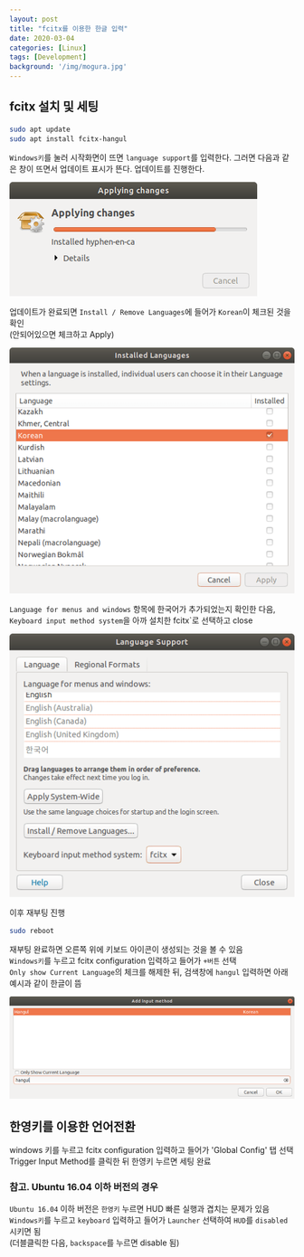 ```yaml
---
layout: post
title: "fcitx를 이용한 한글 입력"
date: 2020-03-04
categories: [Linux]
tags: [Development]
background: '/img/mogura.jpg'
---
```


## fcitx 설치 및 세팅

```bash
sudo apt update
sudo apt install fcitx-hangul
```
`Windows키`를 눌러 시작화면이 뜨면 `language support`를 입력한다. 그러면 다음과 같은 창이 뜨면서 업데이트 표시가 뜬다. 업데이트를 진행한다.

![업데이트 중인 모습](/img/200304_applying_changes.png)

업데이트가 완료되면 `Install / Remove Languages`에 들어가 `Korean`이 체크된 것을 확인  
(안되어있으면 체크하고 Apply)

![Installed Languages 항목](/img/200304_installed_languages.png)

`Language for menus and windows` 항목에 한국어가 추가되었는지 확인한 다음, `Keyboard input method system`을 아까 설치한 fcitx`로 선택하고 close

![Language_support 항목](/img/200304_Language_support.png)

이후 재부팅 진행
```bash
sudo reboot
```

재부팅 완료하면 오른쪽 위에 키보드 아이콘이 생성되는 것을 볼 수 있음  
`Windows키`를 누르고 fcitx configuration 입력하고 들어가 `+버튼` 선택  
`Only show Current Language`의 체크를 해제한 뒤, 검색창에 `hangul` 입력하면 아래 예시과 같이 한글이 뜸

![Add input method 항목](/img/200304_Add_input_method.png)

## 한영키를 이용한 언어전환
windows 키를 누르고 fcitx configuration 입력하고 들어가 'Global Config' 탭 선택  
Trigger Input Method를 클릭한 뒤 한영키 누르면 세팅 완료

### 참고. Ubuntu 16.04 이하 버전의 경우
`Ubuntu 16.04` 이하 버전은 `한영키` 누르면 HUD 빠른 실행과 겹치는 문제가 있음  
`Windows키`를 누르고 `keyboard` 입력하고 들어가 `Launcher` 선택하여 `HUD`를 `disabled` 시키면 됨  
(더블클릭한 다음, `backspace`를 누르면 disable 됨)